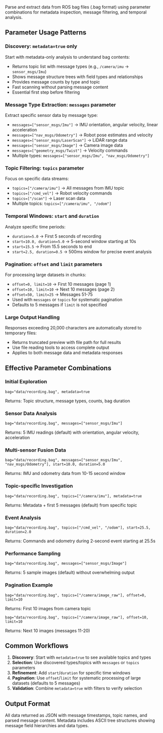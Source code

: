 Parse and extract data from ROS bag files (.bag format) using parameter combinations for metadata inspection, message filtering, and temporal analysis.

## Parameter Usage Patterns

### Discovery: `metadata=true` only
Start with metadata-only analysis to understand bag contents:
- Returns topic list with message types (e.g., `/camera/imu` → `sensor_msgs/Imu`)
- Shows message structure trees with field types and relationships
- Provides message counts by type and topic
- Fast scanning without parsing message content
- Essential first step before filtering

### Message Type Extraction: `messages` parameter
Extract specific sensor data by message type:
- `messages=["sensor_msgs/Imu"]` → IMU orientation, angular velocity, linear acceleration
- `messages=["nav_msgs/Odometry"]` → Robot pose estimates and velocity
- `messages=["sensor_msgs/LaserScan"]` → LiDAR range data
- `messages=["sensor_msgs/Image"]` → Camera image data
- `messages=["geometry_msgs/Twist"]` → Velocity commands
- Multiple types: `messages=["sensor_msgs/Imu", "nav_msgs/Odometry"]`

### Topic Filtering: `topics` parameter
Focus on specific data streams:
- `topics=["/camera/imu"]` → All messages from IMU topic
- `topics=["/cmd_vel"]` → Robot velocity commands
- `topics=["/scan"]` → Laser scan data
- Multiple topics: `topics=["/camera/imu", "/odom"]`

### Temporal Windows: `start` and `duration`
Analyze specific time periods:
- `duration=5.0` → First 5 seconds of recording
- `start=10.0, duration=5.0` → 5-second window starting at 10s
- `start=15.5` → From 15.5 seconds to end
- `start=2.5, duration=0.5` → 500ms window for precise event analysis

### Pagination: `offset` and `limit` parameters
For processing large datasets in chunks:
- `offset=0, limit=10` → First 10 messages (page 1)
- `offset=10, limit=10` → Next 10 messages (page 2)
- `offset=50, limit=25` → Messages 51-75
- Used with `messages` or `topics` for systematic pagination
- Defaults to 5 messages if `limit` is not specified

### Large Output Handling
Responses exceeding 20,000 characters are automatically stored to temporary files:
- Returns truncated preview with file path for full results
- Use file reading tools to access complete output
- Applies to both message data and metadata responses

## Effective Parameter Combinations

### Initial Exploration
```
bag="data/recording.bag", metadata=true
```
Returns: Topic structure, message types, counts, bag duration

### Sensor Data Analysis
```
bag="data/recording.bag", messages=["sensor_msgs/Imu"]
```
Returns: 5 IMU readings (default) with orientation, angular velocity, acceleration

### Multi-sensor Fusion Data
```
bag="data/recording.bag", messages=["sensor_msgs/Imu", "nav_msgs/Odometry"], start=10.0, duration=5.0
```
Returns: IMU and odometry data from 10-15 second window

### Topic-specific Investigation
```
bag="data/recording.bag", topics=["/camera/imu"], metadata=true
```
Returns: Metadata + first 5 messages (default) from specific topic

### Event Analysis
```
bag="data/recording.bag", topics=["/cmd_vel", "/odom"], start=25.5, duration=2.0
```
Returns: Commands and odometry during 2-second event starting at 25.5s

### Performance Sampling
```
bag="data/recording.bag", messages=["sensor_msgs/Image"]
```
Returns: 5 sample images (default) without overwhelming output

### Pagination Example
```
bag="data/recording.bag", topics=["/camera/image_raw"], offset=0, limit=10
```
Returns: First 10 images from camera topic

```
bag="data/recording.bag", topics=["/camera/image_raw"], offset=10, limit=10  
```
Returns: Next 10 images (messages 11-20)

## Common Workflows

1. **Discovery**: Start with `metadata=true` to see available topics and types
2. **Selection**: Use discovered types/topics with `messages` or `topics` parameters
3. **Refinement**: Add `start`/`duration` for specific time windows
4. **Pagination**: Use `offset`/`limit` for systematic processing of large datasets (defaults to 5 messages)
5. **Validation**: Combine `metadata=true` with filters to verify selection

## Output Format
All data returned as JSON with message timestamps, topic names, and parsed message content. Metadata includes ASCII tree structures showing message field hierarchies and data types.